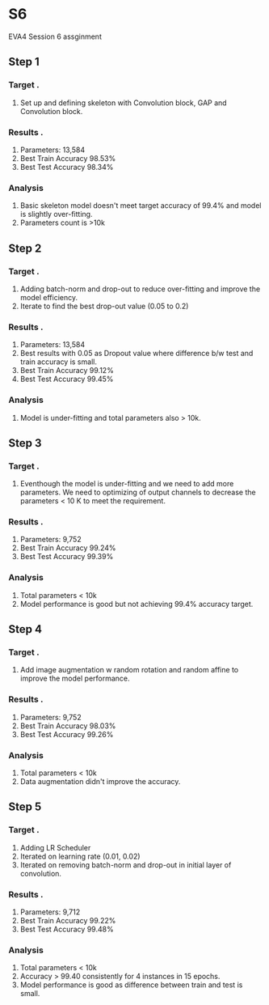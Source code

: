# S6
EVA4 Session 6 assginment


## Step 1

### Target . 

1.   Set up and defining skeleton with Convolution block, GAP and Convolution block.

### Results .  

1.   Parameters: 13,584
2.   Best Train Accuracy 98.53%
3.   Best Test Accuracy 98.34%

### Analysis   

1.   Basic skeleton model doesn't meet target accuracy of 99.4% and model is slightly over-fitting.
2.   Parameters count is >10k



## Step 2

### Target . 

1.   Adding batch-norm and drop-out to reduce over-fitting and improve the model efficiency.
2.   Iterate to find the best drop-out value (0.05 to 0.2)

### Results .  

1.   Parameters: 13,584
2.   Best results with 0.05 as Dropout value where difference b/w test and train accuracy is small.
3.   Best Train Accuracy 99.12%
4.   Best Test Accuracy 99.45%

### Analysis   

1.  Model is under-fitting and total parameters also > 10k.



## Step 3

### Target . 

1.   Eventhough the model is under-fitting and we need to add more parameters. We need to optimizing of output channels to decrease the parameters < 10 K to meet the requirement.

### Results .  

1.   Parameters: 9,752
2.   Best Train Accuracy 99.24%
3.   Best Test Accuracy 99.39%

### Analysis   

1.  Total parameters < 10k
2.  Model performance is good but not achieving 99.4% accuracy target.




## Step 4

### Target . 

1.   Add image augmentation w random rotation and random affine to improve the model performance.

### Results .  

1.   Parameters: 9,752
2.   Best Train Accuracy 98.03%
3.   Best Test Accuracy 99.26%


### Analysis   

1.  Total parameters < 10k
2.  Data augmentation didn't improve the accuracy.



## Step 5

### Target . 

1.   Adding LR Scheduler 
2.   Iterated on learning rate (0.01, 0.02)
3.   Iterated on removing batch-norm and drop-out in initial layer of convolution.

### Results .  

1.   Parameters: 9,712
2.   Best Train Accuracy 99.22%
3.   Best Test Accuracy 99.48%


### Analysis   

1.  Total parameters < 10k
2.  Accuracy > 99.40 consistently for 4 instances in 15 epochs.
3.  Model performance is good as difference between train and test is small.

